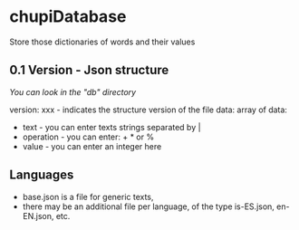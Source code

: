 # chupiDatabase
Store those dictionaries of words and their values

## 0.1 Version - Json structure

_You can look in the "db" directory_

version: xxx - indicates the structure version of the file
data: array of data:
* text - you can enter texts strings separated by |
* operation - you can enter: + * or %
* value - you can enter an integer here

## Languages

* base.json is a file for generic texts,
* there may be an additional file per language, of the type is-ES.json, en-EN.json, etc.
